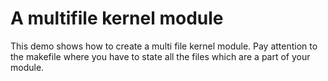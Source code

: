 # A multifile kernel module

This demo shows how to create a multi file kernel module.
Pay attention to the makefile where you have to state all the files which are
a part of your module.
